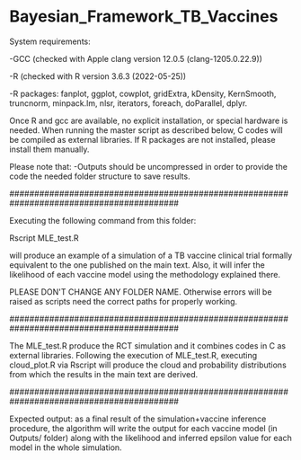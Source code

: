 # Bayesian_Framework_TB_Vaccines

System requirements:

-GCC (checked with Apple clang version 12.0.5 (clang-1205.0.22.9))

-R (checked with R version 3.6.3 (2022-05-25))

-R packages: fanplot, ggplot, cowplot, gridExtra, kDensity, KernSmooth, truncnorm, minpack.lm, nlsr, iterators, foreach, doParallel, dplyr.

Once R and gcc are available, no explicit installation, or special hardware is needed. When running the master script as described below, C codes will be compiled as external libraries. If R packages are not installed, please install them manually.

Please note that:
-Outputs should be uncompressed in order to provide the code the needed folder structure to save results.

##########################################################################################

Executing the following command from this folder:

Rscript MLE_test.R

will produce an example of a simulation of a TB vaccine clinical trial formally equivalent to the one published on the main text. Also, it will infer the likelihood of each vaccine model using the methodology explained there. 

PLEASE DON'T CHANGE ANY FOLDER NAME. Otherwise errors will be raised as scripts need the correct paths for properly working.

##########################################################################################

The MLE_test.R produce the RCT simulation and it combines codes in C as external libraries.
Following the execution of MLE_test.R, executing cloud_plot.R via Rscript will produce the cloud and probability distributions from which the results in the main text are derived.

##########################################################################################

Expected output: as a final result of the simulation+vaccine inference procedure, the algorithm will write the output for each vaccine model (in Outputs/ folder) along with the likelihood and inferred epsilon value for each model in the whole simulation.

